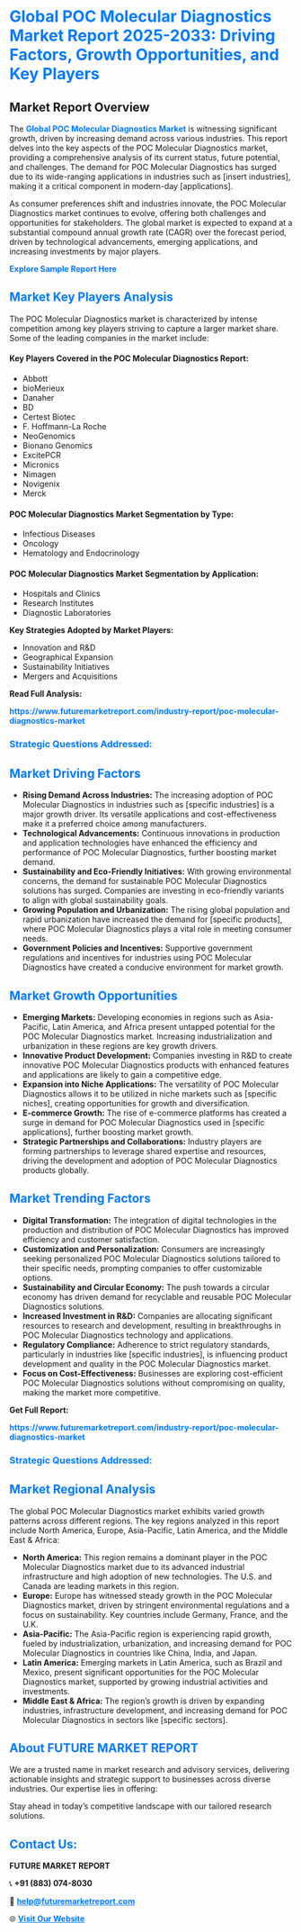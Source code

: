 <h1 style="color: #007BFF;">Global POC Molecular Diagnostics Market Report 2025-2033: Driving Factors, Growth Opportunities, and Key Players</h1>

<section id="overview">
<h2>Market Report Overview</h2>
<p>The <a href="https://www.futuremarketreport.com/industry-report/poc-molecular-diagnostics-market" style="color: #007BFF; text-decoration: none;"><strong>Global POC Molecular Diagnostics Market</strong></a> is witnessing significant growth, driven by increasing demand across various industries. This report delves into the key aspects of the POC Molecular Diagnostics market, providing a comprehensive analysis of its current status, future potential, and challenges. The demand for POC Molecular Diagnostics has surged due to its wide-ranging applications in industries such as [insert industries], making it a critical component in modern-day [applications].</p>
<p>As consumer preferences shift and industries innovate, the POC Molecular Diagnostics market continues to evolve, offering both challenges and opportunities for stakeholders. The global market is expected to expand at a substantial compound annual growth rate (CAGR) over the forecast period, driven by technological advancements, emerging applications, and increasing investments by major players.</p>
</section>

<section id="overview">
<p><a href="https://www.futuremarketreport.com/request-sample/reportId=104799" style="color: #007BFF; text-decoration: none;"><strong>Explore Sample Report Here</strong></a></p>
</section>

<section id="key-players">
<h2 style="color: #007BFF;">Market Key Players Analysis</h2>
<p>The POC Molecular Diagnostics market is characterized by intense competition among key players striving to capture a larger market share. Some of the leading companies in the market include:</p>
<h4>Key Players Covered in the POC Molecular Diagnostics Report:</h4>
<ul><li>Abbott</li><li>bioMerieux</li><li>Danaher</li><li>BD</li><li>Certest Biotec</li><li>F. Hoffmann-La Roche</li><li>NeoGenomics</li><li>Bionano Genomics</li><li>ExcitePCR</li><li>Micronics</li><li>Nimagen</li><li>Novigenix</li><li>Merck</li></ul>
<h4>POC Molecular Diagnostics Market Segmentation by Type:</h4>
<ul><li>Infectious Diseases</li><li>Oncology</li><li>Hematology and Endocrinology</li></ul>

<h4>POC Molecular Diagnostics Market Segmentation by Application:</h4>
<ul><li>Hospitals and Clinics</li><li>Research Institutes</li><li>Diagnostic Laboratories</li></ul>
<p><strong>Key Strategies Adopted by Market Players:</strong></p>
<ul>
<li>Innovation and R&D</li>
<li>Geographical Expansion</li>
<li>Sustainability Initiatives</li>
<li>Mergers and Acquisitions</li>
</ul>
</section>

<section>
<p><strong>Read Full Analysis: </strong></p><a href="https://www.futuremarketreport.com/industry-report/poc-molecular-diagnostics-market" style="color: #007BFF; text-decoration: none;"><strong>https://www.futuremarketreport.com/industry-report/poc-molecular-diagnostics-market</strong></a>
<h3 style="color: #007BFF;">Strategic Questions Addressed:</h3>
</section>

<section id="driving-factors">
<h2 style="color: #007BFF;">Market Driving Factors</h2>
<ul>
<li><strong>Rising Demand Across Industries:</strong> The increasing adoption of POC Molecular Diagnostics in industries such as [specific industries] is a major growth driver. Its versatile applications and cost-effectiveness make it a preferred choice among manufacturers.</li>
<li><strong>Technological Advancements:</strong> Continuous innovations in production and application technologies have enhanced the efficiency and performance of POC Molecular Diagnostics, further boosting market demand.</li>
<li><strong>Sustainability and Eco-Friendly Initiatives:</strong> With growing environmental concerns, the demand for sustainable POC Molecular Diagnostics solutions has surged. Companies are investing in eco-friendly variants to align with global sustainability goals.</li>
<li><strong>Growing Population and Urbanization:</strong> The rising global population and rapid urbanization have increased the demand for [specific products], where POC Molecular Diagnostics plays a vital role in meeting consumer needs.</li>
<li><strong>Government Policies and Incentives:</strong> Supportive government regulations and incentives for industries using POC Molecular Diagnostics have created a conducive environment for market growth.</li>
</ul>
</section>

<section id="growth-opportunities">
<h2 style="color: #007BFF;">Market Growth Opportunities</h2>
<ul>
<li><strong>Emerging Markets:</strong> Developing economies in regions such as Asia-Pacific, Latin America, and Africa present untapped potential for the POC Molecular Diagnostics market. Increasing industrialization and urbanization in these regions are key growth drivers.</li>
<li><strong>Innovative Product Development:</strong> Companies investing in R&D to create innovative POC Molecular Diagnostics products with enhanced features and applications are likely to gain a competitive edge.</li>
<li><strong>Expansion into Niche Applications:</strong> The versatility of POC Molecular Diagnostics allows it to be utilized in niche markets such as [specific niches], creating opportunities for growth and diversification.</li>
<li><strong>E-commerce Growth:</strong> The rise of e-commerce platforms has created a surge in demand for POC Molecular Diagnostics used in [specific applications], further boosting market growth.</li>
<li><strong>Strategic Partnerships and Collaborations:</strong> Industry players are forming partnerships to leverage shared expertise and resources, driving the development and adoption of POC Molecular Diagnostics products globally.</li>
</ul>
</section>

<section id="trending-factors">
<h2 style="color: #007BFF;">Market Trending Factors</h2>
<ul>
<li><strong>Digital Transformation:</strong> The integration of digital technologies in the production and distribution of POC Molecular Diagnostics has improved efficiency and customer satisfaction.</li>
<li><strong>Customization and Personalization:</strong> Consumers are increasingly seeking personalized POC Molecular Diagnostics solutions tailored to their specific needs, prompting companies to offer customizable options.</li>
<li><strong>Sustainability and Circular Economy:</strong> The push towards a circular economy has driven demand for recyclable and reusable POC Molecular Diagnostics solutions.</li>
<li><strong>Increased Investment in R&D:</strong> Companies are allocating significant resources to research and development, resulting in breakthroughs in POC Molecular Diagnostics technology and applications.</li>
<li><strong>Regulatory Compliance:</strong> Adherence to strict regulatory standards, particularly in industries like [specific industries], is influencing product development and quality in the POC Molecular Diagnostics market.</li>
<li><strong>Focus on Cost-Effectiveness:</strong> Businesses are exploring cost-efficient POC Molecular Diagnostics solutions without compromising on quality, making the market more competitive.</li>
</ul>
</section>

<section>
<p><strong>Get Full Report: </strong></p><a href="https://www.futuremarketreport.com/industry-report/poc-molecular-diagnostics-market" style="color: #007BFF; text-decoration: none;"><strong>https://www.futuremarketreport.com/industry-report/poc-molecular-diagnostics-market</strong></a>
<h3 style="color: #007BFF;">Strategic Questions Addressed:</h3>
</section>


<section id="regional-analysis">
<h2 style="color: #007BFF;">Market Regional Analysis</h2>
<p>The global POC Molecular Diagnostics market exhibits varied growth patterns across different regions. The key regions analyzed in this report include North America, Europe, Asia-Pacific, Latin America, and the Middle East & Africa:</p>
<ul>
<li><strong>North America:</strong> This region remains a dominant player in the POC Molecular Diagnostics market due to its advanced industrial infrastructure and high adoption of new technologies. The U.S. and Canada are leading markets in this region.</li>
<li><strong>Europe:</strong> Europe has witnessed steady growth in the POC Molecular Diagnostics market, driven by stringent environmental regulations and a focus on sustainability. Key countries include Germany, France, and the U.K.</li>
<li><strong>Asia-Pacific:</strong> The Asia-Pacific region is experiencing rapid growth, fueled by industrialization, urbanization, and increasing demand for POC Molecular Diagnostics in countries like China, India, and Japan.</li>
<li><strong>Latin America:</strong> Emerging markets in Latin America, such as Brazil and Mexico, present significant opportunities for the POC Molecular Diagnostics market, supported by growing industrial activities and investments.</li>
<li><strong>Middle East & Africa:</strong> The region’s growth is driven by expanding industries, infrastructure development, and increasing demand for POC Molecular Diagnostics in sectors like [specific sectors].</li>
</ul>
</section>

<footer>
<h2 style="color: #007BFF;">About FUTURE MARKET REPORT</h2>
<p>We are a trusted name in market research and advisory services, delivering actionable insights and strategic support to businesses across diverse industries. Our expertise lies in offering:</p>

<p>Stay ahead in today’s competitive landscape with our tailored research solutions.</p>

<h2 style="color: #007BFF;">Contact Us:</h2>
<p><strong>FUTURE MARKET REPORT</strong></p>
<p>📞 <strong>+91 (883) 074-8030</strong></p>
<p>📧 <strong><a href="mailto:help@futuremarketreport.com" style="color: #007BFF;">help@futuremarketreport.com</a></strong></p>
<p>🌐 <strong><a href="https://www.futuremarketreport.com/" style="color: #007BFF;">Visit Our Website</a></strong></p>
</footer>